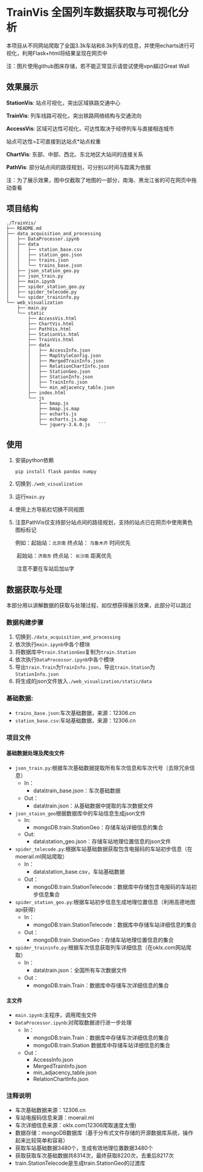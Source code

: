 # TrainVis 全国列车数据获取与可视化分析

本项目从不同网站爬取了全国3.3k车站和8.3k列车的信息，并使用echarts进行可视化，利用Flask+html将结果呈现在网页中


注：图片使用github图床存储，若不能正常显示请尝试使用vpn越过Great Wall

## 效果展示

**StationVis**: 站点可视化，突出区域铁路交通中心


**TrainVis**: 列车线路可视化，突出铁路网络结构与交通流向



**AccessVis**: 区域可达性可视化，可达性取决于经停列车与直接相连城市

站点可达性=Σ可直接到达站点*站点权重 


**ChartVis**: 东部、中部、西北、东北地区大站间的连接关系



**PathVis**: 部分站点间的路径规划，可分别以时间与距离为依据



注：为了展示效果，图中仅截取了地图的一部分，南海、黑龙江省的可在网页中拖动查看

## 项目结构

```.
./TrainVis/
├── README.md  
├── data_acquisition_and_processing  
│   ├── DataProcessor.ipynb  
│   ├── data  
│   │   ├── station_base.csv  
│   │   ├── station_geo.json  
│   │   ├── trains.json  
│   │   └── trains_base.json  
│   ├── json_station_geo.py  
│   ├── json_train.py  
│   ├── main.ipynb  
│   ├── spider_station_geo.py  
│   ├── spider_telecode.py  
│   └── spider_traininfo.py  
└── web_visualization  
    ├── main.py  
    └── static  
        ├── AccessVis.html  
        ├── ChartVis.html  
        ├── PathVis.html  
        ├── StationVis.html  
        ├── TrainVis.html  
        ├── data  
        │   ├── AccessInfo.json  
        │   ├── MapStyleConfig.json  
        │   ├── MergedTrainInfo.json  
        │   ├── RelationChartInfo.json  
        │   ├── StationGeo.json  
        │   ├── StationInfo.json  
        │   ├── TrainInfo.json  
        │   └── min_adjacency_table.json  
        ├── index.html  
        └── js  
            ├── bmap.js  
            ├── bmap.js.map  
            ├── echarts.js  
            ├── echarts.js.map  
            └── jquery-3.6.0.js   ```
```



## 使用

1. 安装python依赖

   `pip install flask pandas numpy`

2. 切换到`./web_visualization`

3. 运行`main.py`

4. 使用上方导航栏切换不同视图

5. 注意PathVis仅支持部分站点间的路径规划，支持的站点已在网页中使用黄色图标标记

   例如：起始站：`北京南`     终点站： `乌鲁木齐`    时间优先

   ​			起始站：`济南东`     终点站： `长沙南`       距离优先

   ​			注意不要在车站后加`站`字

## 数据获取与处理

本部分用以讲解数据的获取与处理过程，如仅想获得展示效果，此部分可以跳过

### 数据构建步骤

1. 切换到`./data_acquisition_and_processing`
2. 依次执行`main.ipynb`中各个模块
3. 将数据库中`train.StationGeo`复制为`train.Station`
4. 依次执行`DataProcessor.ipynb`中各个模块
5. 导出`train.Train`为`TrainInfo.json`，导出`train.Station`为`StationInfo.json`
6. 将生成的json文件放入`./web_visualization/static/data`

### 基础数据:

* `trains_base.json`:车次基础数据，来源：12306.cn
* `station_base.csv`:车站基础数据，来源：12306.cn

### 项目文件

#### 基础数据处理及爬虫文件

* `json_train.py`:根据车次基础数据提取所有车次信息和车次代号（去除冗余信息）
  * In：
    * data\train_base.json：车次基础数据
  * Out：
    * data\train.json：从基础数据中提取的车次数据文件
* `json_staion_geo`根据数据库中的车站信息生成json文件
  * In:
    * mongoDB.train.StationGeo：存储车站详细信息的集合
  * Out:
    * data\station_geo.json：存储车站地理位置信息的json文件
* `spider_telecode.py`:根据车站基础数据获取包含电报码的车站初步信息（在moerail.ml网站爬取）
  * In：
    * data\station_base.csv，车站基础数据
  * Out：
    * mongoDB.train.StationTelecode：数据库中存储包含电报码的车站初步信息集合
* `spider_station_geo.py`:根据车站初步信息生成地理位置信息（利用高德地图api获得）
  * In：
    * mongoDB.train.StationTelecode：数据库中存储车站详细信息的集合
  * Out：
    * mongoDB.train.StationGeo：存储车站地理位置信息的集合
* `spider_traininfo.py`:根据车次信息获取列车详细信息（在oklx.com网站爬取）
  * In：
    * data\train.json：全国所有车次数据文件
  * Out：
    * mongoDB.train.Train：数据库中存储车次详细信息的集合

#### 主文件

* `main.ipynb`:主程序，调用爬虫文件
* `DataProcessor.ipynb`:对爬取数据进行进一步处理
  * In：
    * mongoDB.train.Train：数据库中存储车次详细信息的集合
    * mongoDB.train.Station 数据库中存储车站详细信息的集合
  * Out：
    * AccessInfo.json
    * MergedTrainInfo.json
    * min_adjacency_table.json
    * RelationChartInfo.json


### 注释说明

* 车次基础数据来源：12306.cn
* 车站电报码信息来源：moerail.ml
* 车次详细信息来源：oklx.com(12306爬取速度太慢)
* 数据存储：mongoDB数据库（基于分布式文件存储的开源数据库系统，操作起来比较简单和容易）
* 获取车站基础数据3480个，生成有效地理位置数据3480个
* 获取获取车次基础数据共8314次，最终获取8220次，去重后8217次
* train.StationTelecode是生成train.StationGeo的过渡库



